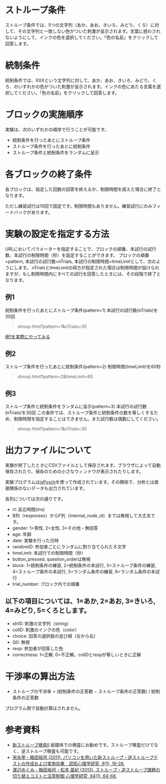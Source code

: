 # ストループ条件

ストループ条件では、5つの文字列（あか、あお、きいろ、みどり、くろ）に対して、その文字列と一致しない色がついた刺激が呈示されます。言葉に惑わされないようにして、インクの色を選択してください。「色の名前」をクリックして回答します。

# 統制条件

統制条件では、XXXという文字列に対して、あか、あお、きいろ、みどり、くろ、のいずれかの色がついた刺激が呈示されます。インクの色にあたる言葉を選択してください。「色の名前」をクリックして回答します。

# ブロックの実施順序

実験は、次のいずれかの順序で行うことが可能です。

- 統制条件を行ったあとにストループ条件
- ストループ条件を行ったあとに統制条件
- ストループ条件と統制条件をランダムに呈示

# 各ブロックの終了条件

各ブロックは、指定した回数の回答を終えるか、制限時間を超えた場合に終了となります。

ただし練習試行は10回で固定です。制限時間もありません。練習試行にのみフィードバックがあります。

# 実験の設定を指定する方法

URLにおいてパラメーターを指定することで、ブロックの順番、本試行の試行数、本試行の制限時間（秒）を設定することができます。
ブロックの順番=pattern, 本試行の試行数=nTrials, 本試行の制限時間=timeLimitとして、次のようにします。
nTrialsとtimeLimitの両方が指定された場合は制限時間が設けられますが、もし制限時間内にすべての試行を回答したときには、その段階で終了となります。

## 例1

統制条件を行ったあとにストループ条件(pattern=1)
本試行の試行数(nTrials)を30回

> stroop.html?pattern=1&nTrials=30

[例1を実際にやってみる](stroop.html?pattern=1&nTrials=30)

## 例2

ストループ条件を行ったあとに統制条件(pattern=2)
制限時間(timeLimit)を60秒

> stroop.html?pattern=2&timeLimit=60

## 例3

ストループ条件と統制条件をランダムに呈示(pattern=3)
本試行の試行数(nTrials)を30回
この条件では、ストループ条件と統制条件の数を等しくするため、制限時間を指定することはできません。また試行数は偶数にしてください。

> stroop.html?pattern=1&nTrials=30

# 出⼒ファイルについて

実験が終了したときにCSVファイルとして保存されます。ブラウザによって自動保存されたり、保存のための小さなウィンドウが表示されたりします。

実験プログラムは[jsPsych](https://www.jspsych.org/)を使って作成されています。その関係で、分析とは直接関係のないデータも出力されています。

各列については次の通りです。

- rt: 反応時間(ms)
- B列（responses）からF列（internal_node_id）までは無視して大丈夫です。
- gender: 1=男性, 2=女性, 3=その他・無回答
- age: 年齢
- date: 実験を行った日時
- randomID: 参加者ごとにランダムに割り当てられた８文字
- timeLimit: 本試行での制限時間（秒）
- button_pressed, question_orderは無視
- block: 1=統制条件の練習, 2=統制条件の本試行, 3=ストループ条件の練習, 4=ストループ条件の本試行, 5=ランダム条件の練習, 6=ランダム条件の本試行
- trial_number: ブロック内での順番

## 以下の項目については、1=あか, 2=あお, 3=きいろ, 4=みどり, 5=くろとします。

- strID: 刺激の文字列（string）
- colID: 刺激のインクの色（color）
- choice: 回答の選択肢の並び順（左から右）
- Q0: 無視
- resp: 参加者が回答した色
- correctness: 1=正解, 0=不正解。colIDとrespが等しいときに正解

# ⼲渉率の算出⽅法

- ストループの⼲渉率 = (統制条件の正答数 − ストループ条件の正答数) / 統制条件の正答数

プログラム側で自動計算はされません。

# 参考資料

- [新ストループ検査Ⅱ](http://www.toyophysical.co.jp/sinnsutoru-pu1.htm) 紙媒体での検査にお勧めです。ストループ検査だけでなく、逆ストループ検査も可能です。
- [宋永寧・箱田裕司 (2011). パソコンを用いた新ストループ・逆ストループテストの作成および実施効果　認知心理学研究, 9(1), 19-26.](https://www.jstage.jst.go.jp/article/jcogpsy/9/1/9_1_19/_article/-char/ja/)
- [渡辺めぐみ・箱田裕司・松本 亜紀 (2013). ストループ・逆ストループ課題の切り替えコストと注意制御 心理学研究, 84(1), 64-68.](https://www.jstage.jst.go.jp/article/jjpsy/84/1/84_64/_article/-char/ja/)
